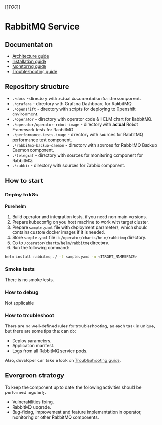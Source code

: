 [[_TOC_]]

# RabbitMQ Service

## Documentation
* [Architecture guide](https://github.com/Netcracker/qubership-rabbitmq/blob/fix/doc_fixes/docs/public/architecture.md)
* [Installation guide](https://github.com/Netcracker/qubership-rabbitmq/blob/main/docs/public/installation.md)
* [Monitoring guide](https://github.com/Netcracker/qubership-rabbitmq/blob/fix/doc_fixes/docs/public/monitoring.md)
* [Troubleshooting guide](https://github.com/Netcracker/qubership-rabbitmq/blob/fix/doc_fixes/docs/public/troubleshooting.md)

## Repository structure

* `./docs` - directory with actual documentation for the component.
* `./grafana` - directory with Grafana Dashboard for RabbitMQ.
* `./openshift` - directory with scripts for deploying to Openshift environment.
* `./operator` - directory with operator code & HELM chart for RabbitMQ.
* `./operator/operator-robot-image` - directory with **actual** Robot Framework tests for RabbitMQ.
* `./performance-tests-image` - directory with sources for RabbitMQ performance test component.
* `./rabbitmq-backup-daemon` - directory with sources for RabbitMQ Backup Daemon component.
* `./telegraf` - directory with sources for monitoring component for RabbitMQ.
* `./zabbix` - directory with sources for Zabbix component.

## How to start

### Deploy to k8s

#### Pure helm

1. Build operator and integration tests, if you need non-main versions.
2. Prepare kubeconfig on you host machine to work with target cluster.
3. Prepare `sample.yaml` file with deployment parameters, which should contains custom docker images if it is needed.
4. Store `sample.yaml` file in `/operator/charts/helm/rabbitmq` directory.
5. Go to `/operator/charts/helm/rabbitmq` directory.
6. Run the following command:

  ```sh
  helm install rabbitmq ./ -f sample.yaml -n <TARGET_NAMESPACE>
  ```

### Smoke tests

There is no smoke tests.

### How to debug

Not applicable

### How to troubleshoot

There are no well-defined rules for troubleshooting, as each task is unique, but there are some tips that can do:

* Deploy parameters.
* Application manifest.
* Logs from all RabbitMQ service pods.

Also, developer can take a look on [Troubleshooting guide](/docs/public/troubleshooting.md).
## Evergreen strategy

To keep the component up to date, the following activities should be performed regularly:

* Vulnerabilities fixing.
* RabbitMQ upgrade.
* Bug-fixing, improvement and feature implementation in operator, monitoring or other RabbitMQ components.
